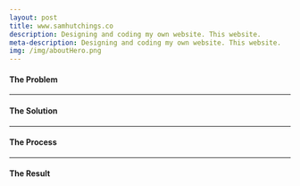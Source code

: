 ```yaml
---
layout: post
title: www.samhutchings.co
description: Designing and coding my own website. This website.
meta-description: Designing and coding my own website. This website.
img: /img/aboutHero.png
---
```



#### The Problem



---

#### The Solution



---

#### The Process



---

#### The Result
